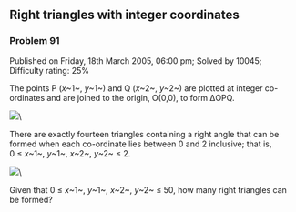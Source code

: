 Right triangles with integer coordinates
----------------------------------------

### Problem 91

Published on Friday, 18th March 2005, 06:00 pm; Solved by 10045;
Difficulty rating: 25%

The points P (*x*~1~, *y*~1~) and Q (*x*~2~, *y*~2~) are plotted at
integer co-ordinates and are joined to the origin, O(0,0), to form ΔOPQ.

![](project/images/p091_1.gif)\

There are exactly fourteen triangles containing a right angle that can
be formed when each co-ordinate lies between 0 and 2 inclusive; that
is,\
0 ≤ *x*~1~, *y*~1~, *x*~2~, *y*~2~ ≤ 2.

![](project/images/p091_2.gif)\

Given that 0 ≤ *x*~1~, *y*~1~, *x*~2~, *y*~2~ ≤ 50, how many right
triangles can be formed?
